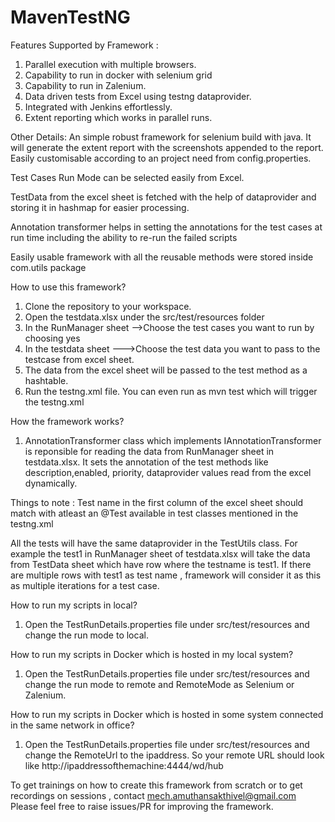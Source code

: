 # MavenTestNG

Features Supported by Framework :
1. Parallel execution with multiple browsers.
2. Capability to run in docker with selenium grid
3. Capability to run in Zalenium.
4. Data driven tests from Excel using testng dataprovider.
5. Integrated with Jenkins effortlessly.
6. Extent reporting which works in parallel runs.

Other Details:
An simple robust framework for selenium build with java. It will generate the extent report with the screenshots appended to the report.
Easily customisable according to an project need from config.properties.

Test Cases Run Mode can be selected easily from Excel.

TestData from the excel sheet is fetched with the help of dataprovider and storing it in hashmap for easier processing.

Annotation transformer helps in setting the annotations for the test cases at run time including the ability to re-run the failed scripts

Easily usable framework with all the reusable methods were stored inside com.utils package

How to use this framework?
1. Clone the repository to your workspace.
2. Open the testdata.xlsx under the src/test/resources folder
3. In the RunManager sheet -->Choose the test cases you want to run by choosing yes
4. In the testdata sheet --->Choose the test data you want to pass to the testcase from excel sheet.
5. The data from the excel sheet will be passed to the test method as a hashtable.
6. Run the testng.xml file. You can even run as mvn test which will trigger the testng.xml

How the framework works?

1. AnnotationTransformer class which implements IAnnotationTransformer is reponsible for reading the data from RunManager sheet in testdata.xlsx. It sets the annotation of the test methods like description,enabled, priority, dataprovider values read from the excel dynamically.

Things to note : Test name in the first column of the excel sheet should match with atleast an @Test available in test classes mentioned in the testng.xml

All the tests will have the same dataprovider in the TestUtils class. For example the test1 in RunManager sheet of testdata.xlsx will take the data from TestData sheet which have row where the testname is test1. If there are multiple rows with test1 as test name , framework will consider it as this as multiple iterations for a test case.

How to run my scripts in local?
1. Open the TestRunDetails.properties file under src/test/resources and change the run mode to local.

How to run my scripts in Docker which is hosted in my local system?
1. Open the TestRunDetails.properties file under src/test/resources and change the run mode to remote and RemoteMode as Selenium or Zalenium.

How to run my scripts in Docker which is hosted in some system connected in the same network in office?
1. Open the TestRunDetails.properties file under src/test/resources and change the RemoteUrl to the ipaddress. So your remote URL should look like http://ipaddressofthemachine:4444/wd/hub

To get trainings on how to create this framework from scratch or to get recordings on sessions , contact mech.amuthansakthivel@gmail.com
Please feel free to raise issues/PR for improving the framework.
